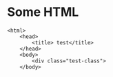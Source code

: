 # Some HTML

    <html>
        <head>
            <title> test</title>
        </head>
        <body>
            <div class="test-class">
        </body>
